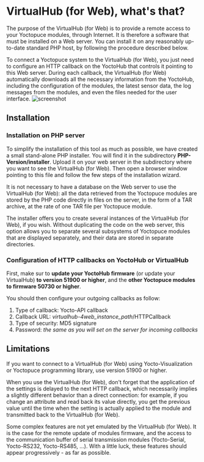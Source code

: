 VirtualHub (for Web), what's that?
==================================

The purpose of the VirtualHub (for Web) is to provide a remote access to your Yoctopuce modules, 
through Internet. It is therefore a software that must be installed on a Web server. 
You can install it on any reasonably up-to-date standard PHP host, by following the procedure 
described below.

To connect a Yoctopuce system to the VirtualHub (for Web), you just need to configure an HTTP 
callback on the YoctoHub that controls it pointing to this Web server. During each callback,
the VirtualHub (for Web) automatically downloads all the necessary information from the 
YoctoHub, including the configuration of the modules, the latest sensor data, the log 
messages from the modules, and even the files needed for the user interface.
![screenshot](https://www.yoctopuce.com/pubarchive/2022-11/vhub4web-device-list-big_1.png)

## Installation

### Installation on PHP server

To simplify the installation of this tool as much as possible, we have created a small
stand-alone PHP installer. You will find it in the subdirectory **PHP-Version/installer**.
Upload it on your web server in the subdirectory where you
want to see the VirtualHub (for Web). Then open a browser window pointing to this file
and follow the few steps of the installation wizard.

It is not necessary to have a database on the Web server to use the VirtualHub (for Web): 
all the data retrieved from the Yoctopuce modules are stored by the PHP code directly in 
files on the server, in the form of a TAR archive, at the rate of one TAR file per 
Yoctopuce module.

The installer offers you to create several instances of the VirtualHub (for Web), 
if you wish. Without duplicating the code on the web server, this option allows 
you to separate several subsystems of Yoctopuce modules that are displayed 
separately, and their data are stored in separate directories.

### Configuration of HTTP callbacks on YoctoHub or VirtualHub

First, make sur to **update your YoctoHub firmware** (or
update your VirtualHub) **to version 51900 or higher**, and the **other Yoctopuce modules to
firmware 50730 or higher**.

You should then configure your outgoing callbacks as follow:
1. Type of callback: Yocto-API callback
2. Callback URL: *_virtualhub-4web_instance_path_*/HTTPCallback
3. Type of security: MD5 signature
4. Password: *the same as you will set on the server for incoming callbacks*

## Limitations

If you want to connect to a VirtualHub (for Web) using Yocto-Visualization or
Yoctopuce programming library, use version 51900 or higher.

When you use the VirtualHub (for Web), don't forget that the application of the settings 
is delayed to the next HTTP callback, which necessarily implies a slightly different 
behavior than a direct connection: for example, if you change an attribute and read 
back its value directly, you get the previous value until the time when the setting 
is actually applied to the module and transmitted back to the VirtualHub (for Web).

Some complex features are not yet emulated by the VirtualHub (for Web). It is the 
case for the remote update of modules firmware, and the access to the communication 
buffer of serial transmission modules (Yocto-Serial, Yocto-RS232, Yocto-RS485, ...). 
With a little luck, these features should appear progressively - as far as possible.
